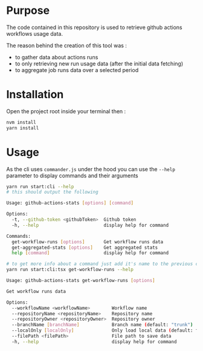# Purpose
The code contained in this repository is used to retrieve github actions workflows usage data.

The reason behind the creation of this tool was :
* to gather data about actions runs
* to only retrieving new run usage data (after the initial data fetching)
* to aggregate job runs data over a selected period

# Installation
Open the project root inside your terminal then :
```bash
nvm install
yarn install
```
# Usage
As the cli uses `commander.js` under the hood you can use the `--help` parameter to display commands and their arguments
```bash
yarn run start:cli --help
# this should output the following

Usage: github-actions-stats [options] [command]

Options:
  -t, --github-token <githubToken>  Github token
  -h, --help                        display help for command

Commands:
  get-workflow-runs [options]       Get workflow runs data
  get-aggregated-stats [options]    Get aggregated stats
  help [command]                    display help for command               display help for command

# to get more info about a command just add it's name to the previous command
yarn run start:cli:tsx get-workflow-runs --help 

Usage: github-actions-stats get-workflow-runs [options]

Get workflow runs data

Options:
  --workflowName <workflowName>        Workflow name
  --repositoryName <repositoryName>    Repository name
  --repositoryOwner <repositoryOwner>  Repository owner
  --branchName [branchName]            Branch name (default: "trunk")
  --localOnly [localOnly]              Only load local data (default: false)
  --filePath <filePath>                File path to save data
  -h, --help                           display help for command
```
